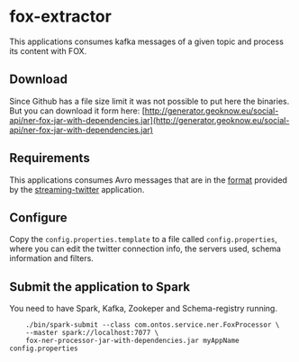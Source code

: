 # fox-extractor

This applications consumes kafka messages of a given topic and process its content with FOX. 

## Download

Since Github has a file size limit it was not possible to put here the binaries. But you can download it form here:
[http://generator.geoknow.eu/social-api/ner-fox-jar-with-dependencies.jar](http://generator.geoknow.eu/social-api/ner-fox-jar-with-dependencies.jar)

## Requirements

This applications consumes Avro messages that are in the [format](https://github.com/GeoKnow/SocialAPI/blob/master/streaming-twitter/tweet-schema-with-topic.json) provided by the [streaming-twitter](https://github.com/GeoKnow/SocialAPI/tree/master/streaming-twitter) application.

## Configure

Copy the `config.properties.template` to a file called `config.properties`, where you can edit the twitter connection info, the servers used, schema information and filters. 

## Submit the application to Spark

You need to have Spark, Kafka, Zookeper and Schema-registry running.

		./bin/spark-submit --class com.ontos.service.ner.FoxProcessor \
		--master spark://localhost:7077 \
		fox-ner-processor-jar-with-dependencies.jar myAppName config.properties